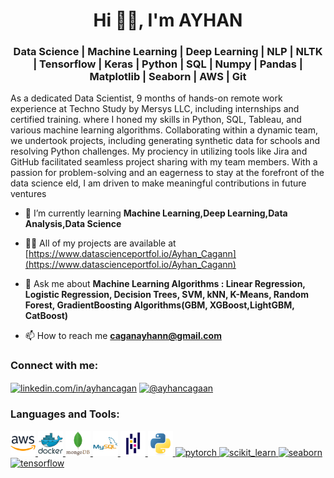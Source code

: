 <h1 align="center">Hi 👋👾, I'm AYHAN</h1>
<h3 align="center">Data Science | Machine Learning | Deep Learning | NLP | NLTK | Tensorflow | Keras | Python | SQL | Numpy | Pandas | Matplotlib | Seaborn | AWS | Git</h3>

As a dedicated Data Scientist, 9 months of hands-on remote work experience at Techno Study by Mersys LLC, including internships and certified training. where I honed my skills in Python, SQL, Tableau, and various machine learning algorithms. Collaborating within a dynamic team, we undertook projects, including generating synthetic data for schools and resolving Python challenges. My prociency in utilizing tools like Jira and GitHub facilitated seamless project sharing with my team members. With a passion for problem-solving and an eagerness to stay at the forefront of the data science eld, I am driven to make meaningful contributions in future ventures


- 🌱 I’m currently learning **Machine Learning,Deep Learning,Data Analysis,Data Science**


- 👨‍💻 All of my projects are available at [https://www.datascienceportfol.io/Ayhan_Cagann](https://www.datascienceportfol.io/Ayhan_Cagann)


- 💬 Ask me about **Machine Learning Algorithms : Linear Regression, Logistic Regression, Decision Trees, SVM, kNN, K-Means, Random Forest, GradientBoosting Algorithms(GBM, XGBoost,LightGBM, CatBoost)**


- 📫 How to reach me **caganayhann@gmail.com**

<h3 align="left">Connect with me:</h3>
<p align="left">
<a href="https://linkedin.com/in/linkedin.com/in/ayhancagan" target="blank"><img align="center" src="https://raw.githubusercontent.com/rahuldkjain/github-profile-readme-generator/master/src/images/icons/Social/linked-in-alt.svg" alt="linkedin.com/in/ayhancagan" height="30" width="40" /></a>
<a href="https://instagram.com/@ayhancagaan" target="blank"><img align="center" src="https://raw.githubusercontent.com/rahuldkjain/github-profile-readme-generator/master/src/images/icons/Social/instagram.svg" alt="@ayhancagaan" height="30" width="40" /></a>
</p>

<h3 align="left">Languages and Tools:</h3>
<p align="left"> <a href="https://aws.amazon.com" target="_blank" rel="noreferrer"> <img src="https://raw.githubusercontent.com/devicons/devicon/master/icons/amazonwebservices/amazonwebservices-original-wordmark.svg" alt="aws" width="40" height="40"/> </a> <a href="https://www.docker.com/" target="_blank" rel="noreferrer"> <img src="https://raw.githubusercontent.com/devicons/devicon/master/icons/docker/docker-original-wordmark.svg" alt="docker" width="40" height="40"/> </a> <a href="https://www.mongodb.com/" target="_blank" rel="noreferrer"> <img src="https://raw.githubusercontent.com/devicons/devicon/master/icons/mongodb/mongodb-original-wordmark.svg" alt="mongodb" width="40" height="40"/> </a> <a href="https://www.mysql.com/" target="_blank" rel="noreferrer"> <img src="https://raw.githubusercontent.com/devicons/devicon/master/icons/mysql/mysql-original-wordmark.svg" alt="mysql" width="40" height="40"/> </a> <a href="https://pandas.pydata.org/" target="_blank" rel="noreferrer"> <img src="https://raw.githubusercontent.com/devicons/devicon/2ae2a900d2f041da66e950e4d48052658d850630/icons/pandas/pandas-original.svg" alt="pandas" width="40" height="40"/> </a> <a href="https://www.python.org" target="_blank" rel="noreferrer"> <img src="https://raw.githubusercontent.com/devicons/devicon/master/icons/python/python-original.svg" alt="python" width="40" height="40"/> </a> <a href="https://pytorch.org/" target="_blank" rel="noreferrer"> <img src="https://www.vectorlogo.zone/logos/pytorch/pytorch-icon.svg" alt="pytorch" width="40" height="40"/> </a> <a href="https://scikit-learn.org/" target="_blank" rel="noreferrer"> <img src="https://upload.wikimedia.org/wikipedia/commons/0/05/Scikit_learn_logo_small.svg" alt="scikit_learn" width="40" height="40"/> </a> <a href="https://seaborn.pydata.org/" target="_blank" rel="noreferrer"> <img src="https://seaborn.pydata.org/_images/logo-mark-lightbg.svg" alt="seaborn" width="40" height="40"/> </a> <a href="https://www.tensorflow.org" target="_blank" rel="noreferrer"> <img src="https://www.vectorlogo.zone/logos/tensorflow/tensorflow-icon.svg" alt="tensorflow" width="40" height="40"/> </a> </p>

